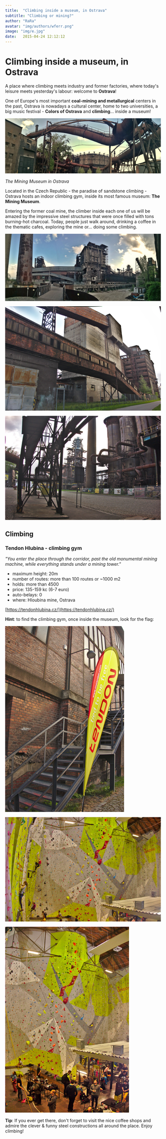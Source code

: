 ```yaml
---
title:  "Climbing inside a museum, in Ostrava"
subtitle: "Climbing or mining?"
author: "RaRa"
avatar: "img/authors/wferr.png"
image: "img/e.jpg"
date:   2015-04-24 12:12:12
---
```


# Climbing inside a museum, in Ostrava

A place where climbing meets industry and former factories, where today's leisure meets yesterday's labour: welcome to **Ostrava**!

One of Europe's most important **coal-mining and metallurgical** centers in the past, Ostrava is nowadays a cultural center, home to two universities, a big music festival - **Colors of Ostrava** and **climbing**... inside a museum!

![images](img/Ostrava/IMG_20190507_183229.jpg)

_The Mining Museum in Ostrava_

Located in the Czech Republic - the paradise of sandstone climbing - Ostrava hosts an indoor climbing gym, inside its most famous museum: **The Mining Museum**. 

Entering the former coal mine, the climber inside each one of us will be amazed by the impressive steel structures that were once filled with tons burning-hot charcoal. Today, people just walk around, drinking a coffee in the thematic cafes, exploring the mine or... doing some climbing.

![images](img/Ostrava/IMG_20190507_182432.jpg)

![images](img/Ostrava/DSC09767.jpg)


![images](img/Ostrava/DSC09775.jpg)

## Climbing


### Tendon Hlubina - climbing gym

_"You enter the place through the corridor, past the old monumental mining machine, while everything stands under a mining tower."_

* maximum height: 20m
* number of routes: more than 100 routes or ~1000 m2
* holds: more than 4500
* price: 135-159 kc (6-7 euro) 
* auto-belays: 0
* where: Hloubina mine, Ostrava

[https://tendonhlubina.cz/](https://tendonhlubina.cz/)

**Hint**: to find the climbing gym, once inside the museum, look for the flag:

![images](img/Ostrava/DSC09763.jpg)

![images](img/Ostrava/DSC09758.jpg)

![images](img/Ostrava/DSC09759.jpg)


**Tip**: If you ever get there, don't forget to visit the nice coffee shops and admire the clever & funny steel constructions all around the place. Enjoy climbing!



